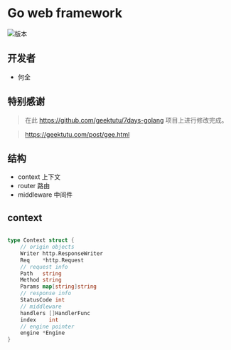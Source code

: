 # Go  web framework 

![版本](https://img.shields.io/badge/release-1.0.0-blue.svg)


## 开发者
* 何全


## 特别感谢

> 在此 https://github.com/geektutu/7days-golang 项目上进行修改完成。

> https://geektutu.com/post/gee.html

## 结构

* context 上下文
* router 路由
* middleware 中间件


## context
```go

type Context struct {
	// origin objects
	Writer http.ResponseWriter
	Req    *http.Request
	// request info
	Path   string
	Method string
	Params map[string]string
	// response info
	StatusCode int
	// middleware
	handlers []HandlerFunc
	index    int
	// engine pointer
	engine *Engine
}

```